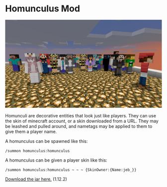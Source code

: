 # Homunculus Mod

<img src="./homunculus.png">

Homunculi are decorative entities that look just like players. They can use the skin of minecraft account, or a skin downloaded from a URL. They may be leashed and pulled around, and nametags may be applied to them to give them a player name.

A homunculus can be spawned like this:

	/summon homunculus:homunculus

A homunculus can be given a player skin like this:

	/summon homunculus:homunculus ~ ~ ~ {SkinOwner:{Name:jeb_}}

[Download the jar here.](https://github.com/raven-fr/homunculus/releases/download/2.0/homunculus-2.0.jar) (1.12.2)
